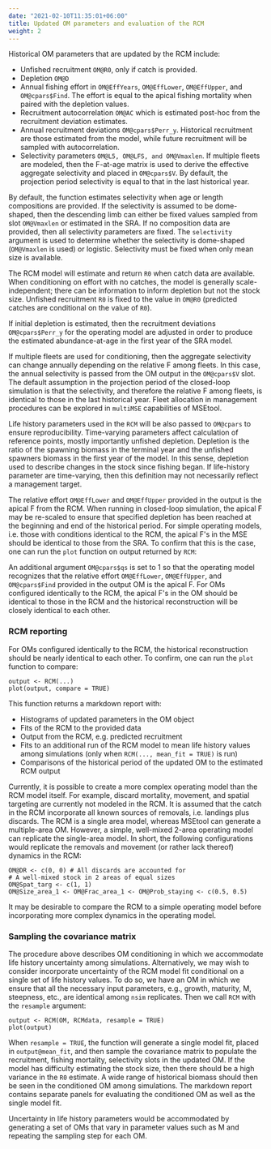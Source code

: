 ```yaml
---
date: "2021-02-10T11:35:01+06:00"
title: Updated OM parameters and evaluation of the RCM
weight: 2
---
```


Historical OM parameters that are updated by the RCM include:

- Unfished recruitment `OM@R0`, only if catch is provided.
- Depletion `OM@D`
- Annual fishing effort in `OM@EffYears`, `OM@EffLower`, `OM@EffUpper`, and `OM@cpars$Find`. The effort is equal to the apical fishing mortality when paired with the depletion values.
- Recruitment autocorrelation `OM@AC` which is estimated post-hoc from the recruitment deviation estimates.
- Annual recruitment deviations `OM@cpars$Perr_y`. Historical recruitment are those estimated from the model, while future recruitment will be sampled with autocorrelation.
- Selectivity parameters `OM@L5, OM@LFS, and OM@Vmaxlen`. If multiple fleets are modeled, then the F-at-age matrix is used to derive the effective aggregate selectivity and placed in `OM@cpars$V`. By default, the projection period selectivity is equal to that in the last historical year.

By default, the function estimates selectivity when age or length compositions are provided. If the selectivity is assumed to be dome-shaped, then the descending limb can either be fixed values sampled from slot `OM@Vmaxlen` or estimated in the SRA. If no composition data are provided, then all selectivity parameters are fixed. The `selectivity` argument is used to determine whether the selectivity is dome-shaped (`OM@Vmaxlen` is used) or logistic. Selectivity must be fixed when only mean size is available.

The RCM model will estimate and return `R0` when catch data are available. When conditioning on effort with no catches, the model is generally scale-independent; there can be information to inform depletion but not the stock size. Unfished recruitment `R0` is fixed to the value in `OM@R0` (predicted catches are conditional on the value of `R0`).

If initial depletion is estimated, then the recruitment deviations `OM@cpars$Perr_y` for the operating model are adjusted in order to produce the estimated abundance-at-age in the first year of the SRA model. 

If multiple fleets are used for conditioning, then the aggregate selectivity can change annually depending on the relative F among fleets. In this case, the annual selectivity is passed from the OM output in the `OM@cpars$V` slot. The default assumption in the projection period of the closed-loop simulation is that the selectivity, and therefore the relative F among fleets, is identical to those in the last historical year. Fleet allocation in management procedures can be explored in `multiMSE` capabilities of MSEtool.

Life history parameters used in the `RCM` will be also passed to `OM@cpars` to ensure reproducibility. Time-varying parameters affect calculation of reference points, mostly importantly unfished depletion. Depletion is the ratio of the spawning biomass in the terminal year and the unfished spawners biomass in the first year of the model. In this sense, depletion used to describe changes in the stock since fishing began. If life-history parameter are time-varying, then this definition may not necessarily reflect a management target.

The relative effort `OM@EffLower` and `OM@EffUpper` provided in the output is the apical F from the RCM. When running in closed-loop simulation, the apical F may be re-scaled to ensure that specified depletion has been reached at the beginning and end of the historical period. For simple operating models, i.e. those with conditions identical to the RCM, the apical F's in the MSE should be identical to those from the SRA. To confirm that this is the case, one can run the `plot` function on output returned by `RCM`:

An additional argument `OM@cpars$qs` is set to 1 so that the operating model recognizes that the relative effort `OM@EffLower`, `OM@EffUpper`, and `OM@cpars$Find` provided in the output OM is the apical F. For OMs configured identically to the RCM, the apical F's in the OM should be identical to those in the RCM and the historical reconstruction will be closely identical to each other. 

### RCM reporting

For OMs configured identically to the RCM, the historical reconstruction should be nearly identical to each other. 
To confirm, one can run the `plot` function to compare:

```{r, eval = FALSE}
output <- RCM(...)
plot(output, compare = TRUE)
```

This function returns a markdown report with:

- Histograms of updated parameters in the OM object
- Fits of the RCM to the provided data
- Output from the RCM, e.g. predicted recruitment
- Fits to an additional run of the RCM model to mean life history values among simulations (only when `RCM(..., mean_fit = TRUE)` is run)
- Comparisons of the historical period of the updated OM to the estimated RCM output

Currently, it is possible to create a more complex operating model than the RCM model itself. For example, discard mortality, movement, and spatial targeting are currently not modeled in the RCM. It is assumed that the catch in the RCM incorporate all known sources of removals, i.e. landings plus discards. The RCM is a single area model, whereas MSEtool can generate a multiple-area OM. However, a simple, well-mixed 2-area operating model can replicate the single-area model. In short, the following configurations would replicate the removals and movement (or rather lack thereof) dynamics in the RCM:

```{r, eval = FALSE}
OM@DR <- c(0, 0) # All discards are accounted for
# A well-mixed stock in 2 areas of equal sizes
OM@Spat_targ <- c(1, 1)
OM@Size_area_1 <- OM@Frac_area_1 <- OM@Prob_staying <- c(0.5, 0.5)
```

It may be desirable to compare the RCM to a simple operating model before incorporating more complex dynamics in the operating model.

### Sampling the covariance matrix

The procedure above describes OM conditioning in which we accommodate life history uncertainty among simulations. Alternatively, we may wish to consider incorporate uncertainty of the RCM model fit conditional on a single set of life history values. To do so, we have an OM in which we ensure that all the necessary input parameters, e.g., growth, maturity, M, steepness, etc., are identical among `nsim` replicates. Then we call `RCM` with the `resample` argument:

```{r, eval = FALSE}
output <- RCM(OM, RCMdata, resample = TRUE)
plot(output)
```

When `resample = TRUE`, the function will generate a single model fit, placed in `output@mean_fit`, and then sample the covariance matrix to populate the recruitment, fishing mortality, selectivity slots in the updated OM. If the model has difficulty estimating the stock size, then there should be a high variance in the `R0` estimate. A wide range of historical biomass should then be seen in the conditioned OM among simulations. The markdown report contains separate panels for evaluating the conditioned OM as well as the single model fit.

Uncertainty in life history parameters would be accommodated by generating a set of OMs that vary in parameter values such as M and repeating the sampling step for each OM. 
